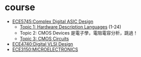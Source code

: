 # course

* [ECE5745:Complex Digital ASIC Design](https://www.csl.cornell.edu/courses/ece5745/handouts.html)
    * [Topic 1: Hardware Description Languages](https://www.csl.cornell.edu/courses/ece5745/handouts/ece5745-T01-hdls.pdf) (1-24)
    * Topic 2: CMOS Devices 是電子學，電阻電容分析，跳過！
    * [Topic 3: CMOS Circuits](https://www.csl.cornell.edu/courses/ece5745/handouts/ece5745-T03-cmos-circuits.pdf)
* [ECE4740:Digital VLSI Design](https://ocw.ece.cornell.edu/ece-4740-course-details/ece-4740-lecture-notes-and-handouts/)
* [ECE3150:MICROELECTRONICS](https://ocw.ece.cornell.edu/courses/ece-3150-microelectronics/)